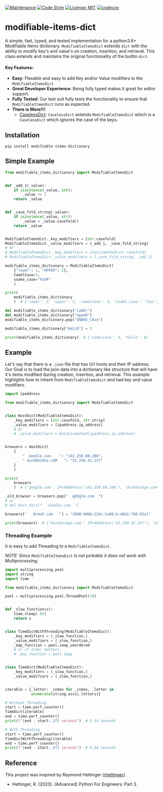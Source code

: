 [![Maintenance](https://img.shields.io/badge/Maintained%3F-yes-green.svg)](https://GitHub.com/Naereen/StrapDown.js/graphs/commit-activity)
[![Code Style](https://img.shields.io/badge/code%20style-black-000000.svg)](https://github.com/ambv/black)
[![License: MIT](https://img.shields.io/badge/License-MIT-blueviolet.svg)](https://opensource.org/licenses/MIT)
[![codecov](https://codecov.io/gh/tybruno/modifiable-items-dictionary/branch/main/graph/badge.svg?token=ZO94EJFI3G)](https://codecov.io/gh/tybruno/modifiable-items-dictionary)

# modifiable-items-dict

A simple, fast, typed, and tested implementation for a python3.6+ Modifiable Items dictionary. `ModifiableItemsDict`
extends `dict` with the ability to modify key's and value's on creation, insertion, and retrieval.
This class extends and maintains the original functionality of the builtin `dict`.

#### Key Features:

* **Easy**: Flexable and easy to add Key and/or Value modifiers to the `ModifiableItemsDict`
* **Great Developer Experience**: Being fully typed makes it great for editor support.
* **Fully Tested**: Our test suit fully tests the functionality to ensure that `ModifiableItemsDict` runs as expected.
* **There is More!!!**:
    * [CaselessDict](https://github.com/tybruno/caseless-dictionary): `CaselessDict` extends `ModifiableItemsDict` which
      is a `CaselessDict` which ignores the case of the keys.

## Installation

`pip install modifiable-items-dictionary`

## Simple Example

```python
from modifiable_items_dictionary import ModifiableItemsDict


def _add_1(_value):
    if isinstance(_value, int):
        _value += 1
    return _value


def _case_fold_string(_value):
    if isinstance(_value, str):
        _value = _value.casefold()
    return _value


ModifiableItemsDict._key_modifiers = [str.casefold]
ModifiableItemsDict._value_modifiers = (_add_1, _case_fold_string)
# Or
# ModifiableItemsDict._key_modifiers = staticmethod(str.casefold)
# ModifiableItemsDict._value_modifiers = [_case_fold_string, _add_1]

modifiable_items_dictionary = ModifiableItemsDict(
    {"lower": 1, "UPPER": 2},
    CamelCase=3,
    snake_case="FoUR"
    )

print(
    modifiable_items_dictionary
    )  # {'lower': 2, 'upper': 3, 'camelcase': 4, 'snake_case': 'four'}

del modifiable_items_dictionary["LoWEr"]
del modifiable_items_dictionary["UppeR"]
modifiable_items_dictionary.pop("SNAKE_CAse")

modifiable_items_dictionary["HeLLO"] = 5

print(modifiable_items_dictionary)  # {'camelcase': 4, 'hello': 6}
```

## Example

Let's say that there is a `.json` file that has Url hosts and their IP address.
Our Goal is to load the json data into a dictionary like structure that will have it's items modified during creation,
insertion, and retrieval.
This example highlights how to inherit from `ModifiableItemsDict` and had key and value modifiers.

```python
import ipaddress

from modifiable_items_dictionary import ModifiableItemsDict


class HostDict(ModifiableItemsDict):
    _key_modifiers = [str.casefold, str.strip]
    _value_modifiers = [ipaddress.ip_address]
    # Or
    # _value_modifiers = @staticmethod(ipaddress.ip_address)


browsers = HostDict(
    {
        "  GooGle.com    ": "142.250.69.206",
        " duckDUCKGo.cOM   ": "52.250.42.157"
    }
    )

print(
    browsers
    )  # {'google.com': IPv4Address('142.250.69.206'), 'duckduckgo.com': IPv4Address('52.250.42.157')}

_old_browser = browsers.pop("  gOOgle.com  ")
# or 
# del host_dict["   GooGle.com  "]

browsers["   BrAvE.com   "] = "2600:9000:234c:5a00:6:d0d2:780:93a1"

print(browsers)  # {'duckduckgo.com': IPv4Address('52.250.42.157'), 'brave.com': IPv6Address('2600:9000:234c:5a00:6:d0d2:780:93a1')}
```

### Threading Example

It is easy to add Threading to a `ModifiableItemsDict`.

*NOTE: Since `ModifiableItemsDict` is not pickable it does not work with Multiprocessing.*

```python
import multiprocessing.pool
import string
import time

from modifiable_items_dictionary import ModifiableItemsDict

pool = multiprocessing.pool.ThreadPool(10)


def _slow_function(x):
    time.sleep(.05)
    return x


class TimeDictWithThreading(ModifiableItemsDict):
    _key_modifiers = (_slow_function,)
    _value_modifiers = (_slow_function,)
    _map_function = pool.imap_unordered
    # or if order matters
    # _map_function = pool.imap


class TimeDict(ModifiableItemsDict):
    _key_modifiers = (_slow_function,)
    _value_modifiers = (_slow_function,)


iterable = {_letter: _index for _index, _letter in
            enumerate(string.ascii_letters)}

# Without Threading
start = time.perf_counter()
TimeDict(iterable)
end = time.perf_counter()
print(f"{end - start:.2f} seconds")  # 5.54 seconds

# With Threading
start = time.perf_counter()
TimeDictWithThreading(iterable)
end = time.perf_counter()
print(f"{end - start:.2f} seconds")  # 0.64 seconds
```

## Reference
This project was inspired by Raymond Hettinger ([rhettinger](https://github.com/rhettinger)).
- Hettinger, R. (2023). (Advanced) Python For Engineers: Part 3.
  